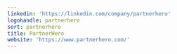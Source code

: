 ```yaml
---
linkedin: 'https://linkedin.com/company/partnerhero'
logohandle: partnerhero
sort: partnerhero
title: PartnerHero
website: 'https://www.partnerhero.com/'
---
```

